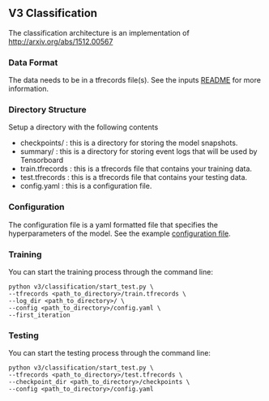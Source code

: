 ## V3 Classification

The classification architecture is an implementation of http://arxiv.org/abs/1512.00567 

### Data Format
The data needs to be in a tfrecords file(s). See the inputs [README](../../inputs/README.md) for more information.


### Directory Structure
Setup a directory with the following contents

- checkpoints/ : this is a directory for storing the model snapshots.
- summary/ : this is a directory for storing event logs that will be used by Tensorboard
- train.tfrecords : this is a tfrecords file that contains your training data.
- test.tfrecords : this is a tfrecords file that contains your testing data.
- config.yaml : this is a configuration file.

### Configuration
The configuration file is a yaml formatted file that specifies the hyperparameters of the model. See the example [configuration file](config.yaml.example). 

### Training
You can start the training process through the command line:
```shell
python v3/classification/start_test.py \
--tfrecords <path_to_directory>/train.tfrecords \
--log_dir <path_to_directory>/ \
--config <path_to_directory>/config.yaml \
--first_iteration
```

### Testing
You can start the testing process through the command line:
```shell
python v3/classification/start_test.py \
--tfrecords <path_to_directory>/test.tfrecords \
--checkpoint_dir <path_to_directory>/checkpoints \
--config <path_to_directory>/config.yaml
```

